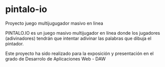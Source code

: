 # pintalo-io
Proyecto juego multijugugador masivo en linea

PINTALO.IO es un juego masivo multijugador en línea donde los jugadores (adivinadores) tendrán que intentar adivinar 
las palabras que dibuja el pintador.

Este proyecto ha sido realizado para la exposición y presentación en el grado de Desarrolo de Aplicaciones Web - DAW
